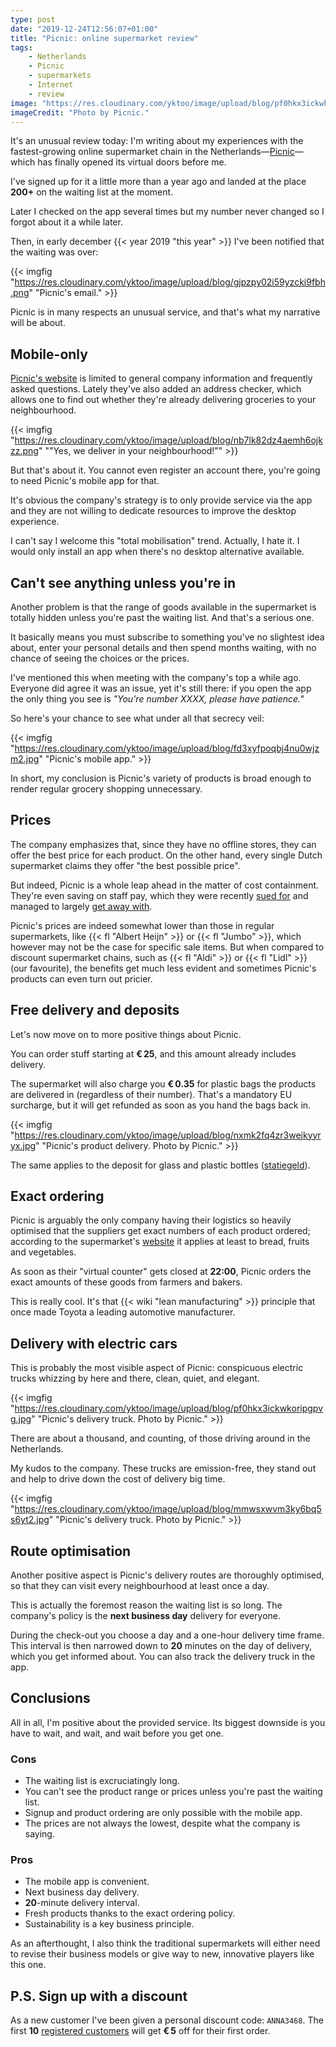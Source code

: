 ```yaml
---
type: post
date: "2019-12-24T12:56:07+01:00"
title: "Picnic: online supermarket review"
tags:
    - Netherlands
    - Picnic
    - supermarkets
    - Internet
    - review
image: "https://res.cloudinary.com/yktoo/image/upload/blog/pf0hkx3ickwkoripgpvg.jpg"
imageCredit: "Photo by Picnic."
---
```


It's an unusual review today: I'm writing about my experiences with the fastest-growing online supermarket chain in the Netherlands—[Picnic](https://picnic.app/)—which has finally opened its virtual doors before me.

I've signed up for it a little more than a year ago and landed at the place **200+** on the waiting list at the moment.

Later I checked on the app several times but my number never changed so I forgot about it a while later.

<!--more-->

Then, in early december {{< year 2019 "this year" >}} I've been notified that the waiting was over:

{{< imgfig "https://res.cloudinary.com/yktoo/image/upload/blog/gjpzpy02i59yzcki9fbh.png" "Picnic's email." >}}

Picnic is in many respects an unusual service, and that's what my narrative will be about.

## Mobile-only

[Picnic's website](https://picnic.app/) is limited to general company information and frequently asked questions. Lately they've also added an address checker, which allows one to find out whether they're already delivering groceries to your neighbourhood.

{{< imgfig "https://res.cloudinary.com/yktoo/image/upload/blog/nb7lk82dz4aemh6ojkzz.png" "\"Yes, we deliver in your neighbourhood!\"" >}}

But that's about it. You cannot even register an account there, you're going to need Picnic's mobile app for that.

It's obvious the company's strategy is to only provide service via the app and they are not willing to dedicate resources to improve the desktop experience.

I can't say I welcome this "total mobilisation" trend. Actually, I hate it. I would only install an app when there's no desktop alternative available.

## Can't see anything unless you're in

Another problem is that the range of goods available in the supermarket is totally hidden unless you're past the waiting list. And that's a serious one.

It basically means you must subscribe to something you've no slightest idea about, enter your personal details and then spend months waiting, with no chance of seeing the choices or the prices.

I've mentioned this when meeting with the company's top a while ago. Everyone did agree it was an issue, yet it's still there: if you open the app the only thing you see is *"You're number XXXX, please have patience."*

So here's your chance to see what under all that secrecy veil:

{{< imgfig "https://res.cloudinary.com/yktoo/image/upload/blog/fd3xyfpoqbj4nu0wjzm2.jpg" "Picnic's mobile app." >}}

In short, my conclusion is Picnic's variety of products is broad enough to render regular grocery shopping unnecessary.

## Prices

The company emphasizes that, since they have no offline stores, they can offer the best price for each product. On the other hand, every single Dutch supermarket claims they offer "the best possible price".

But indeed, Picnic is a whole leap ahead in the matter of cost containment. They're even saving on staff pay, which they were recently [sued for](https://www.dutchnews.nl/news/2019/11/picnic-raises-e250m-for-a-massive-automated-distribution-centre/) and managed to largely [get away with](https://nos.nl/artikel/2313090-fnv-verliest-rechtszaak-om-cao-online-supermarkt-picnic.html).

Picnic's prices are indeed somewhat lower than those in regular supermarkets, like {{< fl "Albert Heijn" >}} or {{< fl "Jumbo" >}}, which however may not be the case for specific sale items. But when compared to discount supermarket chains, such as {{< fl "Aldi" >}} or {{< fl "Lidl" >}} (our favourite), the benefits get much less evident and sometimes Picnic's products can even turn out pricier.

## Free delivery and deposits

Let's now move on to more positive things about Picnic.

You can order stuff starting at **€ 25**, and this amount already includes delivery.

The supermarket will also charge you **€ 0.35** for plastic bags the products are delivered in (regardless of their number). That's a mandatory EU surcharge, but it will get refunded as soon as you hand the bags back in.

{{< imgfig "https://res.cloudinary.com/yktoo/image/upload/blog/nxmk2fq4zr3wejkyyryx.jpg" "Picnic's product delivery. Photo by Picnic." >}}

The same applies to the deposit for glass and plastic bottles ([statiegeld](/glossary/statiegeld)).

## Exact ordering

Picnic is arguably the only company having their logistics so heavily optimised that the suppliers get exact numbers of each product ordered; according to the supermarket's [website](https://picnic.app/nl/over-picnic) it applies at least to bread, fruits and vegetables.

As soon as their "virtual counter" gets closed at **22:00**, Picnic orders the exact amounts of these goods from farmers and bakers.

This is really cool. It's that {{< wiki "lean manufacturing" >}} principle that once made Toyota a leading automotive manufacturer.

## Delivery with electric cars

This is probably the most visible aspect of Picnic: conspicuous electric trucks whizzing by here and there, clean, quiet, and elegant.

{{< imgfig "https://res.cloudinary.com/yktoo/image/upload/blog/pf0hkx3ickwkoripgpvg.jpg" "Picnic's delivery truck. Photo by Picnic." >}}

There are about a thousand, and counting, of those driving around in the Netherlands.

My kudos to the company. These trucks are emission-free, they stand out and help to drive down the cost of delivery big time.

{{< imgfig "https://res.cloudinary.com/yktoo/image/upload/blog/mmwsxwvm3ky6bq5s6yt2.jpg" "Picnic's delivery truck. Photo by Picnic." >}}

## Route optimisation

Another positive aspect is Picnic's delivery routes are thoroughly optimised, so that they can visit every neighbourhood at least once a day.

This is actually the foremost reason the waiting list is so long. The company's policy is the **next business day** delivery for everyone.

During the check-out you choose a day and a one-hour delivery time frame. This interval is then narrowed down to **20** minutes on the day of delivery, which you get informed about. You can also track the delivery truck in the app.

## Conclusions

All in all, I'm positive about the provided service. Its biggest downside is you have to wait, and wait, and wait before you get one.

### Cons

* The waiting list is excruciatingly long.
* You can't see the product range or prices unless you're past the waiting list.
* Signup and product ordering are only possible with the mobile app.
* The prices are not always the lowest, despite what the company is saying.

### Pros

* The mobile app is convenient.
* Next business day delivery.
* **20**-minute delivery interval.
* Fresh products thanks to the exact ordering policy.
* Sustainability is a key business principle.

As an afterthought, I also think the traditional supermarkets will either need to revise their business models or give way to new, innovative players like this one.

## P.S. Sign up with a discount 

As a new customer I've been given a personal discount code: `ANNA3468`. The first **10** [registered customers](https://picnic.app/nl/vriendenkorting/ANNA3469) will get **€ 5** off for their first order.

